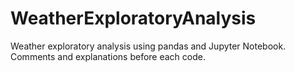 # WeatherExploratoryAnalysis
Weather exploratory analysis using pandas and Jupyter Notebook. Comments and explanations before each code. 
